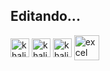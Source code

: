 ## Editando...


<div>
  <img align="center" alt="khalil-python" height="30 width="40" src="https://cdn.jsdelivr.net/gh/devicons/devicon@latest/icons/python/python-original.svg" />
  <img align="center" alt="khalil-SQL" height="30 width="40" src="https://cdn.jsdelivr.net/gh/devicons/devicon@latest/icons/azuresqldatabase/azuresqldatabase-original.svg" />
  <img align="center" alt="khalil-poerBI" height="30 width="40" src="https://raw.githubusercontent.com/microsoft/PowerBI-Icons/main/SVG/Power-BI.svg"/>
  <img align="center" src="https://seeklogo.com/images/E/excel-logo-974BFF9CB9-seeklogo.com.png" alt="excel" width="40" height="40"/> 

</div>
